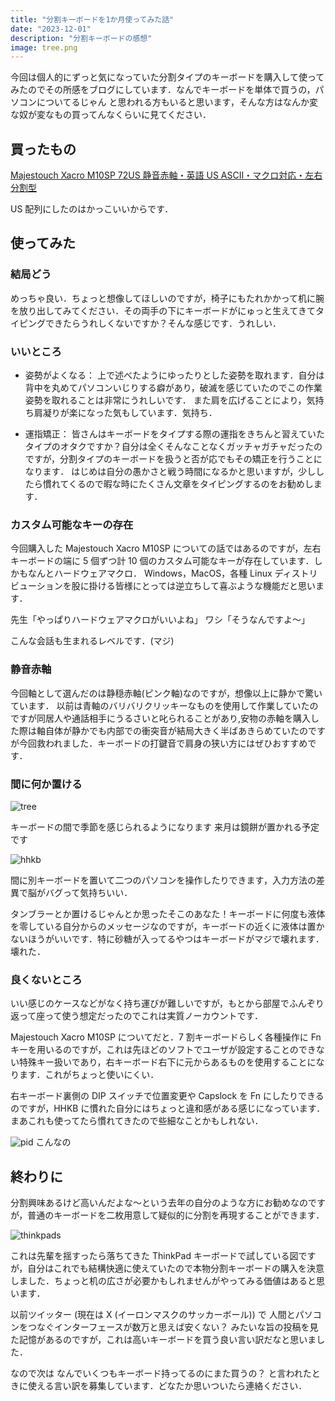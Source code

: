 ```yaml
---
title: "分割キーボードを1か月使ってみた話"
date: "2023-12-01"
description: "分割キーボードの感想"
image: tree.png
---
```


今回は個人的にずっと気になっていた分割タイプのキーボードを購入して使ってみたのでその所感をブログにしています．なんでキーボードを単体で買うの，パソコンについてるじゃん と思われる方もいると思います，そんな方はなんか変な奴が変なもの買ってんなくらいに見てください．

## 買ったもの

[Majestouch Xacro M10SP 72US 静音赤軸・英語 US ASCII・マクロ対応・左右分割型](https://diatec.co.jp/shop/det.php?prod_c=7554)

US 配列にしたのはかっこいいからです．

## 使ってみた

### 結局どう

めっちゃ良い．ちょっと想像してほしいのですが，椅子にもたれかかって机に腕を放り出してみてください．その両手の下にキーボードがにゅっと生えてきてタイピングできたらうれしくないですか？そんな感じです．うれしい．

### いいところ

- 姿勢がよくなる：
  上で述べたようにゆったりとした姿勢を取れます．自分は背中を丸めてパソコンいじりする癖があり，破滅を感じていたのでこの作業姿勢を取れることは非常にうれしいです．
  また肩を広げることにより，気持ち肩凝りが楽になった気もしています．気持ち．

- 運指矯正：
  皆さんはキーボードをタイプする際の運指をきちんと習えていたタイプのオタクですか？自分は全くそんなことなくガッチャガチャだったのですが，分割タイプのキーボードを扱うと否が応でもその矯正を行うことになります．
  はじめは自分の愚かさと戦う時間になるかと思いますが，少ししたら慣れてくるので暇な時にたくさん文章をタイピングするのをお勧めします．

### カスタム可能なキーの存在

今回購入した Majestouch Xacro M10SP についての話ではあるのですが，左右キーボードの端に 5 個ずつ計 10 個のカスタム可能なキーが存在しています．しかもなんとハードウェアマクロ．
Windows，MacOS，各種 Linux ディストリビューションを股に掛ける皆様にとっては逆立ちして喜ぶような機能だと思います．

先生「やっぱりハードウェアマクロがいいよね」
ワシ「そうなんですよ～」

こんな会話も生まれるレベルです．(マジ)

### 静音赤軸

今回軸として選んだのは静穏赤軸(ピンク軸)なのですが，想像以上に静かで驚いています．
以前は青軸のバリバリクリッキーなものを使用して作業していたのですが同居人や通話相手にうるさいと叱られることがあり,安物の赤軸を購入した際は軸自体が静かでも内部での衝突音が結局大きく半ばあきらめていたのですが今回救われました．キーボードの打鍵音で肩身の狭い方にはぜひおすすめです．

### 間に何か置ける

![tree](/tree.png)

キーボードの間で季節を感じられるようになります
来月は鏡餅が置かれる予定です

![hhkb](/hhkb.jpg)

間に別キーボードを置いて二つのパソコンを操作したりできます，入力方法の差異で脳がバグって気持ちいい．

タンブラーとか置けるじゃんとか思ったそこのあなた！キーボードに何度も液体を零している自分からのメッセージなのですが，キーボードの近くに液体は置かないほうがいいです．特に砂糖が入ってるやつはキーボードがマジで壊れます．壊れた．

### 良くないところ

いい感じのケースなどがなく持ち運びが難しいですが，もとから部屋でふんぞり返って座って使う想定だったのでこれは実質ノーカウントです．

Majestouch Xacro M10SP についてだと．7 割キーボードらしく各種操作に Fn キーを用いるのですが，これは先ほどのソフトでユーザが設定することのできない特殊キー扱いであり，右キーボード右下に元からあるものを使用することになります．これがちょっと使いにくい．

右キーボード裏側の DIP スイッチで位置変更や Capslock を Fn にしたりできるのですが，HHKB に慣れた自分にはちょっと違和感がある感じになっています．まあこれも使ってたら慣れてきたので些細なことかもしれない．

![pid](/pid.png)
こんなの

## 終わりに

分割興味あるけど高いんだよな〜という去年の自分のような方にお勧めなのですが，普通のキーボードを二枚用意して疑似的に分割を再現することができます．

![thinkpads](/thinkpads.png)

これは先輩を揺すったら落ちてきた ThinkPad キーボードで試している図ですが，自分はこれでも結構快適に使えていたので本物分割キーボードの購入を決意しました．ちょっと机の広さが必要かもしれませんがやってみる価値はあると思います．

以前ツイッター (現在は X (イーロンマスクのサッカーボール)) で 人間とパソコンをつなぐインターフェースが数万と思えば安くない？ みたいな旨の投稿を見た記憶があるのですが，これは高いキーボードを買う良い言い訳だなと思いました．

なので次は なんでいくつもキーボード持ってるのにまた買うの？ と言われたときに使える言い訳を募集しています．どなたか思いついたら連絡ください．
